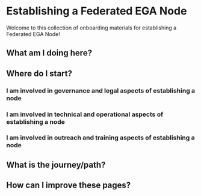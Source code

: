 # Establishing a Federated EGA Node

Welcome to this collection of onboarding materials for establishing a Federated EGA Node!

## What am I doing here?

## Where do I start?

### I am involved in governance and legal aspects of establishing a node

### I am involved in technical and operational aspects of establishing a node

### I am involved in outreach and training aspects of establishing a node

## What is the journey/path?

## How can I improve these pages?

